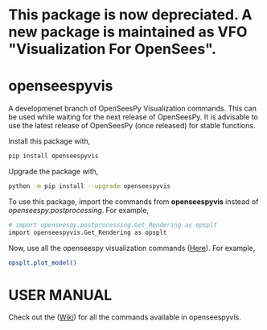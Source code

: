 # This package is now depreciated. A new package is maintained as VFO "Visualization For OpenSees".


# openseespyvis
A developmenet branch of OpenSeesPy Visualization commands. This can be used while waiting for the next release of OpenSeesPy.
It is advisable to use the latest release of OpenSeesPy (once released) for stable functions.

Install this package with,
```bash
pip install openseespyvis
```

Upgrade the package with,
```bash
python -m pip install --upgrade openseespyvis
```

To use this package, import the commands from **openseespyvis** instead of *openseespy.postprocessing*. For example,

```bash
# import openseespy.postprocessing.Get_Rendering as opsplt
import openseespyvis.Get_Rendering as opsplt
```

Now, use all the openseespy visualization commands ([Here](https://openseespydoc.readthedocs.io/en/latest/src/plotcmds.html)). For example,

```bash
opsplt.plot_model()
```

# USER MANUAL
Check out the ([Wiki](https://github.com/u-anurag/openseespyvis/wiki)) for all the commands available in openseespyvis.
